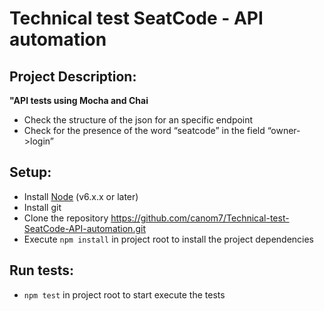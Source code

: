 # Technical test SeatCode - API automation

## Project Description:
**"API tests using Mocha and Chai**
* Check the structure of the json for an specific endpoint 
* Check for the presence of the word “seatcode” in the field “owner->login” 

## Setup:
* Install [Node](http://nodejs.org) (v6.x.x or later)
* Install git
* Clone the repository https://github.com/canom7/Technical-test-SeatCode-API-automation.git
* Execute `npm install` in project root to install the project dependencies

## Run tests:
* `npm test` in project root to start execute the tests
